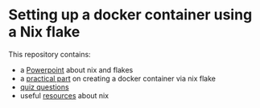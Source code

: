 # Setting up a docker container using a Nix flake

This repository contains:
  - a [Powerpoint]() about nix and flakes
  - a [practical part](./practical/README.md) on creating a docker container via nix flake
  - [quiz questions]()
  - useful [resources](./resources/README.md) about nix
